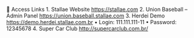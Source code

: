 🔗 Access Links
	1.	Stallae Website
https://stallae.com
	2.	Union Baseball – Admin Panel
https://union.baseball.stallae.com
	3.	Herdei Demo
https://demo.herdei.stallae.com.br
	•	Login: 111.111.111-11
	•	Password: 12345678
	4.	Super Car Club
http://supercarclub.com.br/

